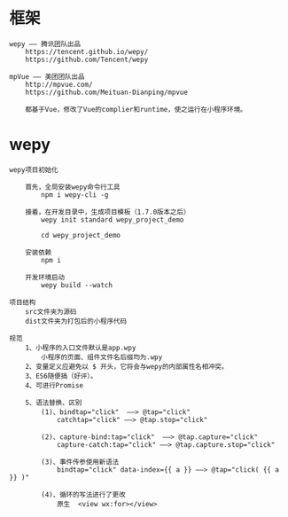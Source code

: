 #   框架

    wepy —— 腾讯团队出品
        https://tencent.github.io/wepy/
        https://github.com/Tencent/wepy

    mpVue —— 美团团队出品
        http://mpvue.com/
        https://github.com/Meituan-Dianping/mpvue
    
        都基于Vue，修改了Vue的complier和runtime，使之运行在小程序环境。

#   wepy

    wepy项目初始化

        首先，全局安装wepy命令行工具
            npm i wepy-cli -g

        接着，在开发目录中，生成项目模板（1.7.0版本之后）
            wepy init standard wepy_project_demo

            cd wepy_project_demo

        安装依赖
            npm i 

        开发环境启动
            wepy build --watch

    项目结构
        src文件夹为源码
        dist文件夹为打包后的小程序代码

    规范
        1、小程序的入口文件默认是app.wpy
            小程序的页面、组件文件名后缀均为.wpy
        2、变量定义应避免以 $ 开头，它将会与wepy的内部属性名相冲突。
        3、ES6随便搞（好评）。
        4、可进行Promise

        5、语法替换、区别
            (1)、bindtap="click"  ——> @tap="click"
                catchtap="click" ——> @tap.stop="click"

            (2)、capture-bind:tap="click"  ——> @tap.capture="click"
                capture-catch:tap="click" ——> @tap.capture.stop="click"

            (3)、事件传参使用新语法
                bindtap="click" data-index={{ a }} ——> @tap="click( {{ a }} )"

            (4)、循环的写法进行了更改
                原生  <view wx:for></view>